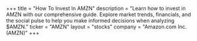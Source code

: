 +++
title = "How To Invest In AMZN"
description = "Learn how to invest in AMZN with our comprehensive guide. Explore market trends, financials, and the social pulse to help you make informed decisions when analyzing $AMZN."
ticker = "AMZN"
layout = "stocks"
company = "Amazon.com Inc. (AMZN)"
+++

